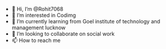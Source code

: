 - 👋 Hi, I’m @Rohit7068
- 👀 I’m interested in Codimg
- 🌱 I’m currently learning from Goel institute of technology and management lucknow
- 💞️ I’m looking to collaborate on social work
- 📫 How to reach me 

<!---
Rohit7068/Rohit7068 is a ✨ special ✨ repository because its `README.md` (this file) appears on your GitHub profile.
You can click the Preview link to take a look at your changes.
--->
